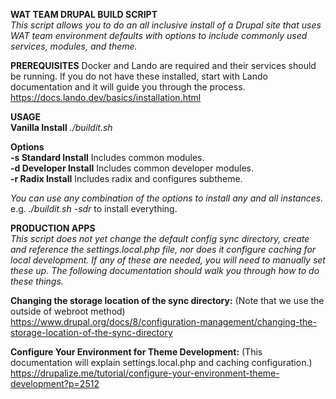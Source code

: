 **WAT TEAM DRUPAL BUILD SCRIPT**  
*This script allows you to do an all inclusive install of a Drupal site that uses WAT team environment defaults with options to include commonly used services, modules, and theme.*  

**PREREQUISITES**
Docker and Lando are required and their services should be running. If you do not have these installed, start with Lando documentation and it will guide you through the process. https://docs.lando.dev/basics/installation.html

**USAGE**  
**Vanilla Install**  *./buildit.sh*  

**Options**  
**-s Standard Install** Includes common modules.  
**-d Developer Install** Includes common developer modules.  
**-r Radix Install** Includes radix and configures subtheme.  

*You can use any combination of the options to install any and all instances.*  
e.g. *./buildit.sh -sdr* to install everything.

**PRODUCTION APPS**  
*This script does not yet change the default config sync directory, create and reference the settings.local.php file, nor does it configure caching for local development. If any of these are needed, you will need to manually set these up. The following documentation should walk you through how to do these things.*  

**Changing the storage location of the sync directory:** (Note that we use the outside of webroot method)  
https://www.drupal.org/docs/8/configuration-management/changing-the-storage-location-of-the-sync-directory  

**Configure Your Environment for Theme Development:** (This documentation will explain settings.local.php and caching configuration.)  
https://drupalize.me/tutorial/configure-your-environment-theme-development?p=2512
